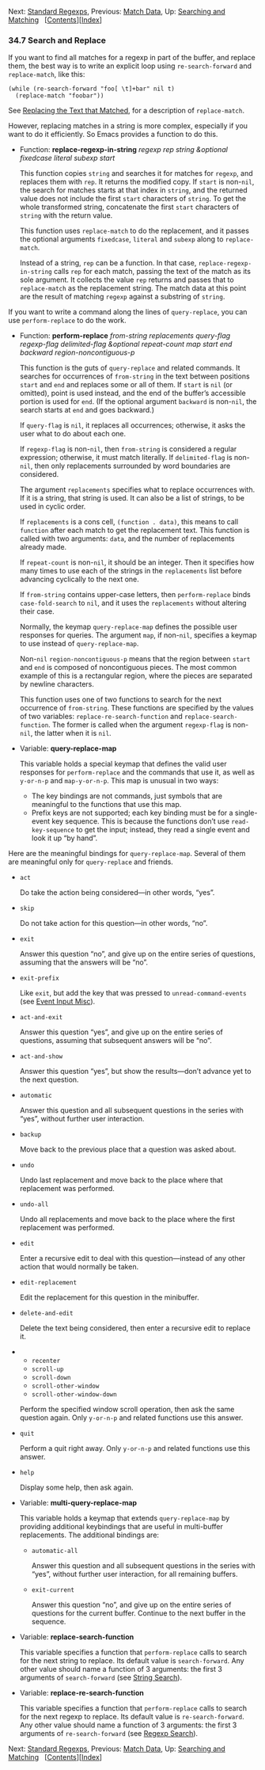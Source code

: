 <!-- This is the GNU Emacs Lisp Reference Manual
corresponding to Emacs version 27.2.

Copyright (C) 1990-1996, 1998-2021 Free Software Foundation,
Inc.

Permission is granted to copy, distribute and/or modify this document
under the terms of the GNU Free Documentation License, Version 1.3 or
any later version published by the Free Software Foundation; with the
Invariant Sections being "GNU General Public License," with the
Front-Cover Texts being "A GNU Manual," and with the Back-Cover
Texts as in (a) below.  A copy of the license is included in the
section entitled "GNU Free Documentation License."

(a) The FSF's Back-Cover Text is: "You have the freedom to copy and
modify this GNU manual.  Buying copies from the FSF supports it in
developing GNU and promoting software freedom." -->

<!-- Created by GNU Texinfo 6.7, http://www.gnu.org/software/texinfo/ -->

Next: [Standard Regexps](Standard-Regexps.html), Previous: [Match Data](Match-Data.html), Up: [Searching and Matching](Searching-and-Matching.html)   \[[Contents](index.html#SEC_Contents "Table of contents")]\[[Index](Index.html "Index")]

### 34.7 Search and Replace

If you want to find all matches for a regexp in part of the buffer, and replace them, the best way is to write an explicit loop using `re-search-forward` and `replace-match`, like this:

    (while (re-search-forward "foo[ \t]+bar" nil t)
      (replace-match "foobar"))

See [Replacing the Text that Matched](Replacing-Match.html), for a description of `replace-match`.

However, replacing matches in a string is more complex, especially if you want to do it efficiently. So Emacs provides a function to do this.

*   Function: **replace-regexp-in-string** *regexp rep string \&optional fixedcase literal subexp start*

    This function copies `string` and searches it for matches for `regexp`, and replaces them with `rep`. It returns the modified copy. If `start` is non-`nil`, the search for matches starts at that index in `string`, and the returned value does not include the first `start` characters of `string`. To get the whole transformed string, concatenate the first `start` characters of `string` with the return value.

    This function uses `replace-match` to do the replacement, and it passes the optional arguments `fixedcase`, `literal` and `subexp` along to `replace-match`.

    Instead of a string, `rep` can be a function. In that case, `replace-regexp-in-string` calls `rep` for each match, passing the text of the match as its sole argument. It collects the value `rep` returns and passes that to `replace-match` as the replacement string. The match data at this point are the result of matching `regexp` against a substring of `string`.

If you want to write a command along the lines of `query-replace`, you can use `perform-replace` to do the work.

*   Function: **perform-replace** *from-string replacements query-flag regexp-flag delimited-flag \&optional repeat-count map start end backward region-noncontiguous-p*

    This function is the guts of `query-replace` and related commands. It searches for occurrences of `from-string` in the text between positions `start` and `end` and replaces some or all of them. If `start` is `nil` (or omitted), point is used instead, and the end of the buffer’s accessible portion is used for `end`. (If the optional argument `backward` is non-`nil`, the search starts at `end` and goes backward.)

    If `query-flag` is `nil`, it replaces all occurrences; otherwise, it asks the user what to do about each one.

    If `regexp-flag` is non-`nil`, then `from-string` is considered a regular expression; otherwise, it must match literally. If `delimited-flag` is non-`nil`, then only replacements surrounded by word boundaries are considered.

    The argument `replacements` specifies what to replace occurrences with. If it is a string, that string is used. It can also be a list of strings, to be used in cyclic order.

    If `replacements` is a cons cell, `(function . data)`<!-- /@w -->, this means to call `function` after each match to get the replacement text. This function is called with two arguments: `data`, and the number of replacements already made.

    If `repeat-count` is non-`nil`, it should be an integer. Then it specifies how many times to use each of the strings in the `replacements` list before advancing cyclically to the next one.

    If `from-string` contains upper-case letters, then `perform-replace` binds `case-fold-search` to `nil`, and it uses the `replacements` without altering their case.

    Normally, the keymap `query-replace-map` defines the possible user responses for queries. The argument `map`, if non-`nil`, specifies a keymap to use instead of `query-replace-map`.

    Non-`nil` `region-noncontiguous-p` means that the region between `start` and `end` is composed of noncontiguous pieces. The most common example of this is a rectangular region, where the pieces are separated by newline characters.

    This function uses one of two functions to search for the next occurrence of `from-string`. These functions are specified by the values of two variables: `replace-re-search-function` and `replace-search-function`. The former is called when the argument `regexp-flag` is non-`nil`, the latter when it is `nil`.

<!---->

*   Variable: **query-replace-map**

    This variable holds a special keymap that defines the valid user responses for `perform-replace` and the commands that use it, as well as `y-or-n-p` and `map-y-or-n-p`. This map is unusual in two ways:

    *   The key bindings are not commands, just symbols that are meaningful to the functions that use this map.
    *   Prefix keys are not supported; each key binding must be for a single-event key sequence. This is because the functions don’t use `read-key-sequence` to get the input; instead, they read a single event and look it up “by hand”.

Here are the meaningful bindings for `query-replace-map`. Several of them are meaningful only for `query-replace` and friends.

*   `act`

    Do take the action being considered—in other words, “yes”.

*   `skip`

    Do not take action for this question—in other words, “no”.

*   `exit`

    Answer this question “no”, and give up on the entire series of questions, assuming that the answers will be “no”.

*   `exit-prefix`

    Like `exit`, but add the key that was pressed to `unread-command-events` (see [Event Input Misc](Event-Input-Misc.html)).

*   `act-and-exit`

    Answer this question “yes”, and give up on the entire series of questions, assuming that subsequent answers will be “no”.

*   `act-and-show`

    Answer this question “yes”, but show the results—don’t advance yet to the next question.

*   `automatic`

    Answer this question and all subsequent questions in the series with “yes”, without further user interaction.

*   `backup`

    Move back to the previous place that a question was asked about.

*   `undo`

    Undo last replacement and move back to the place where that replacement was performed.

*   `undo-all`

    Undo all replacements and move back to the place where the first replacement was performed.

*   `edit`

    Enter a recursive edit to deal with this question—instead of any other action that would normally be taken.

*   `edit-replacement`

    Edit the replacement for this question in the minibuffer.

*   `delete-and-edit`

    Delete the text being considered, then enter a recursive edit to replace it.

*   *   `recenter`
    *   `scroll-up`
    *   `scroll-down`
    *   `scroll-other-window`
    *   `scroll-other-window-down`

    Perform the specified window scroll operation, then ask the same question again. Only `y-or-n-p` and related functions use this answer.

*   `quit`

    Perform a quit right away. Only `y-or-n-p` and related functions use this answer.

*   `help`

    Display some help, then ask again.

<!---->

*   Variable: **multi-query-replace-map**

    This variable holds a keymap that extends `query-replace-map` by providing additional keybindings that are useful in multi-buffer replacements. The additional bindings are:

    *   `automatic-all`

        Answer this question and all subsequent questions in the series with “yes”, without further user interaction, for all remaining buffers.

    *   `exit-current`

        Answer this question “no”, and give up on the entire series of questions for the current buffer. Continue to the next buffer in the sequence.

<!---->

*   Variable: **replace-search-function**

    This variable specifies a function that `perform-replace` calls to search for the next string to replace. Its default value is `search-forward`. Any other value should name a function of 3 arguments: the first 3 arguments of `search-forward` (see [String Search](String-Search.html)).

<!---->

*   Variable: **replace-re-search-function**

    This variable specifies a function that `perform-replace` calls to search for the next regexp to replace. Its default value is `re-search-forward`. Any other value should name a function of 3 arguments: the first 3 arguments of `re-search-forward` (see [Regexp Search](Regexp-Search.html)).

Next: [Standard Regexps](Standard-Regexps.html), Previous: [Match Data](Match-Data.html), Up: [Searching and Matching](Searching-and-Matching.html)   \[[Contents](index.html#SEC_Contents "Table of contents")]\[[Index](Index.html "Index")]
